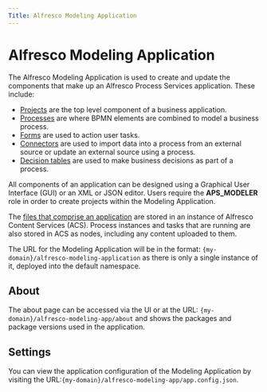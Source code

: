 ```yaml
---
Title: Alfresco Modeling Application
---
```


# Alfresco Modeling Application

The Alfresco Modeling Application is used to create and update the components that make up an Alfresco Process Services application. These include: 

* [Projects](../modeling/modeling-projects.md) are the top level component of a business application.
* [Processes](../modeling/modeling-processes.md) are where BPMN elements are combined to model a business process.
* [Forms](../modeling/modeling-forms.md) are used to action user tasks. 
* [Connectors](../modeling/modeling-connectors/README.md) are used to import data into a process from an external source or update an external source using a process.
* [Decision tables]() are used to make business decisions as part of a process. 

All components of an application can be designed using a Graphical User Interface (GUI) or an XML or JSON editor. Users require the **APS_MODELER** role in order to create projects within the Modeling Application. 

The [files that comprise an application](../modeling/modeling-files.md) are stored in an instance of Alfresco Content Services (ACS). Process instances and tasks that are running are  also stored in ACS as nodes, including any content uploaded to them.

The URL for the Modeling Application will be in the format: `{my-domain}/alfresco-modeling-application` as there is only a single instance of it, deployed into the default namespace.

## About
The about page can be accessed via the UI or at the URL: `{my-domain}/alfresco-modeling-app/about` and shows the packages and package versions used in the application. 

## Settings
You can view the application configuration of the Modeling Application by visiting the URL:`{my-domain}/alfresco-modeling-app/app.config.json`.
